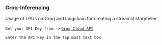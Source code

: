 ### Groq-Inferencing
Usage of LPUs on Groq and langchain for creating a streamlit storyteller

`Get your API Key from ->`
[`Groq Cloud API`](https://console.groq.com/keys)

`Enter the API key in the top most text box`

